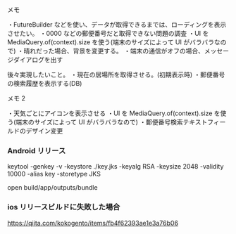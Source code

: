 メモ

・FutureBuilder などを使い、データが取得できるまでは、ローディングを表示させたい。
・0000 などの郵便番号だと取得できない問題の調査
・UI を MediaQuery.of(context).size を使う(端末のサイズによって UI がバラバラなので)
・晴れだった場合、背景を変更する。
・端末の通信がオフの場合、メッセージダイアログを出す

後々実現したいこと。
・現在の居場所を取得させる。(初期表示時)
・郵便番号の検索履歴を表示する(DB)

メモ 2

・天気ごとにアイコンを表示させる
・UI を MediaQuery.of(context).size を使う(端末のサイズによって UI がバラバラなので)
・郵便番号検索テキストフィールドのデザイン変更

### Android リリース

keytool -genkey -v -keystore ./key.jks -keyalg RSA -keysize 2048 -validity 10000 -alias key -storetype JKS

open build/app/outputs/bundle

### ios リリースビルドに失敗した場合

https://qiita.com/kokogento/items/fb4f62393ae1e3a76b06
